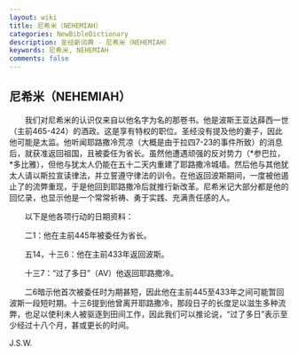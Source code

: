 ```yaml
---
layout: wiki
title: 尼希米（NEHEMIAH）
categories: NewBibleDictionary
description: 圣经新词典 - 尼希米（NEHEMIAH）
keywords: 尼希米, NEHEMIAH
comments: false
---
```


## 尼希米（NEHEMIAH）

　　我们对尼希米的认识仅来自以他名字为名的那卷书。他是波斯王亚达薛西一世（主前465-424）的酒政。这是享有特权的职位。圣经没有提及他的妻子，因此他可能是太监。他听闻耶路撒冷荒凉（大概是由于拉四7-23的事件所致）的消息后，就获准返回祖国，且被委任为省长。虽然他遭遇顽强的反对势力（*参巴拉，*多比雅），但他与犹太人仍能在五十二天内重建了耶路撒冷城墙。然后他与其他犹太人请以斯拉宣读律法，并立誓遵守律法的训令。在他返回波斯期间，一度被他遏止了的流弊重现，于是他回到耶路撒冷后就推行新改革。尼希米记大部分都是他的回忆录，也显示他是一个常常祈祷、勇于实践、充满责任感的人。

　　以下是他各项行动的日期资料：

　　二1：他在主前445年被委任为省长。

　　五14，十三6：他在主前433年返回波斯。

　　十三7：“过了多日”（AV）他返回耶路撒冷。

　　二6暗示他首次被委任时为期甚短，因此他在主前445至433年之间可能暂回波斯一段短时期。十三6提到他曾离开耶路撒冷，那段日子的长度足以滋生多种流弊，也足以使利未人被驱逐到田间工作，因此我们可以推论说，“过了多日”表示至少经过十八个月，甚或更长的时间。

J.S.W.









